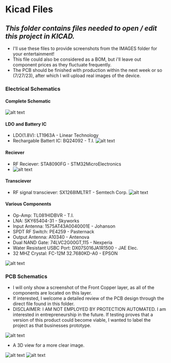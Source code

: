 # Kicad Files

## *This folder contains files needed to open / edit this project in KICAD.* 

- I'll use these files to provide screenshots from the IMAGES folder for your entertainment!
- This file could also be considered as a BOM, but i'll leave out component prices as they fluctuate frequently. 
- The PCB should be finished with production within the next week or so (7/27/23), after which I will upload real images of the device.

### **Electrical Schematics** 

#### Complete Schematic
![alt text](IMAGES/COMPLETE.png "Complete Schematic")

#### LDO and Battery IC
- LDO(1.8V): LT1963A - Linear Technology
-  Rechargable Battert IC: BQ24092 - T.I.
![alt text](IMAGES/LDO&BATT.png "LDO + BATT ICS")


#### Reciever
- RF Reciever: STA8090FG - STM32MicroElectronics
- ![alt text](IMAGES/RECIEVER.png "RECIEVER")


#### Transciever
- RF signal transciever: SX1268IMLTRT - Semtech Corp. 
![alt text](IMAGES/TRANSCIEVER.png "TRANSCIEVER")

#### Various Components
- Op-Amp: TL081HIDBVR - T.I.
- LNA: SKY65404-31 - Skyworks
- Input Antenna: 1575AT43A0040001E - Johanson
- SPDT RF Switch: PE4259 - Pasternack
- Output Antenna: A10340 - Antenova
- Dual NAND Gate: 74LVC2G00GT,115 - Nexperia
- Water Resistant USBC Port: DX07S016JA1R1500 - JAE Elec. 
- 32 MHZ Crystal: FC-12M 32.7680KD-A0 - EPSON

![alt text](IMAGES/VARIOUS.png "VARIOUS")

### **PCB Schematics**
- I will only show a screenshot of the Front Copper layer, as all of the components are located on this layer. 
- If interested, I welcome a detailed review of the PCB design through the direct file found in this folder. 
- DISCLAIMER: I AM NOT EMPLOYED BY PROTECTION AUTOMATED. I am interested in entrepreneurship in the future. 
If testing proves that a version of this product could become viable, I wanted to label the project as that businesses prototype. 


![alt text](IMAGES/PCB.png "Front Copper Layer")

- A 3D view for a more clear image. 


![alt text](IMAGES/3DVIEWFRONT.png "Front 3D View")
![alt text](IMAGES/3DVIEWBACK.png "Rear 3D View")